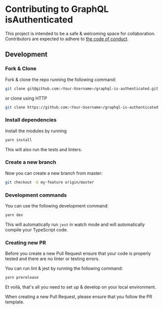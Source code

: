 # Contributing to GraphQL isAuthenticated

This project is intended to be a safe & welcoming space for collaboration.
Contributors are expected to adhere to [the code of conduct](CODE_OF_CONDUCT.md).

## Development

### Fork & Clone

Fork & clone the repo running the following command:
```bash
git clone git@github.com:<Your-Username>/graphql-is-authenticated.git
```

or clone using HTTP
```bash
git clone https://github.com:<Your-Username>/graphql-is-authenticated
```

### Install dependencies

Install the modules by running
```bash
yarn install
```

This will also run the tests and linters.

### Create a new branch

Now you can create a new branch from master:
```bash
git checkout -b my-feature origin/master
```

### Development commands

You can use the following development command:
```bash
yarn dev
```

This will automatically run `jest` in watch mode and will automatically compile your TypeScript code.

### Creating new PR

Before you create a new Pull Request ensure that your code is properly tested and there are no linter or testing errors.

You can run lint & jest by running the following command:
```bash
yarn prerelease
```

Et voilà, that's all you need to set up & develop on your local environment.

When creating a new Pull Request, please ensure that you follow the PR template.
